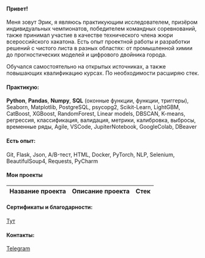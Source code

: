 #### Привет!

Меня зовут Эрик, я являюсь практикующим исследователем, призёром индивидуальных чемпионатов, победителем командных соревнований, также принимал участие в качестве технического члена жюри всероссийского хакатона.
Есть опыт проектной работы и разработки решений с чистого листа в разных областях: от промышленной химии до прогностических моделей и цифрового двойника города.

Обучался самостоятельно на открытых источниках, а также повышающих квалификацию курсах. По необходимости расширяю стек.

#### Практикую:
**Python**, **Pandas**, **Numpy**, **SQL** (оконные функции, функции, триггеры),  Seaborn, Matplotlib, PostgreSQL, psycopg2, Scikit-Learn, LightGBM, CatBoost, XGBoost, RandomForest, Linear models, DBSCAN, K-means, регрессия, классификация, валидация, метрики, калибровка, выбросы, временные ряды, Agile, VSCode, JupiterNotebook, GoogleColab, DBeaver

#### Есть опыт:
Git, Flask, Json, A/B-тест, HTML, Docker, PyTorch, NLP, Selenium, BeautifulSoup4, Requests, PyCharm

#### Мои проекты
|Название проекта| Описание проекта| Стек|
|----------------|-----------------|-----|

#### Сертификаты и благодарности:
[Тут](https://github.com/kagarmanov1525/kagarmanov1525.git)

#### Контакты:
[Telegram](https://t.me/erikkagarmanov)
